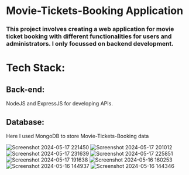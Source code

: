 # Movie-Tickets-Booking Application

### This project involves creating a web application for movie ticket booking with different functionalities for users and administrators. I only focussed on backend development.

# Tech Stack:
## Back-end: 
NodeJS and ExpressJS for developing APIs.
## Database: 
Here I used MongoDB to store Movie-Tickets-Booking data

![Screenshot 2024-05-17 221450](https://github.com/Guhanandan/Movie-Tickets-Booking/assets/100425381/5b99b28c-ae9e-4939-a5d9-cdc939a73f08)
![Screenshot 2024-05-17 201012](https://github.com/Guhanandan/Movie-Tickets-Booking/assets/100425381/c0cfe06f-7ed7-46f6-a9b9-264415b391a0)
![Screenshot 2024-05-17 231639](https://github.com/Guhanandan/Movie-Tickets-Booking/assets/100425381/f4a02ecf-6565-4466-b791-b359525129c8)
![Screenshot 2024-05-17 225851](https://github.com/Guhanandan/Movie-Tickets-Booking/assets/100425381/b7529f74-7c82-4552-991f-fb7c8fb58927)
![Screenshot 2024-05-17 191638](https://github.com/Guhanandan/Movie-Tickets-Booking/assets/100425381/1e8e0f54-be82-4e1c-9edc-e24ebc2fe20e)
![Screenshot 2024-05-16 160253](https://github.com/Guhanandan/Movie-Tickets-Booking/assets/100425381/c1a3f1a7-867c-4f35-bcd1-2db190c89d6c)
![Screenshot 2024-05-16 144937](https://github.com/Guhanandan/Movie-Tickets-Booking/assets/100425381/076e4283-71af-495a-a5a0-6eb91c31acff)
![Screenshot 2024-05-16 144346](https://github.com/Guhanandan/Movie-Tickets-Booking/assets/100425381/a928244c-1583-4376-a150-1ee3e55f39cd)

